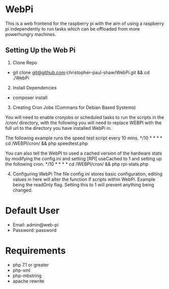 # WebPi
This is a web frontend for the raspberry pi with the aim of using a raspberry pi independently to run tasks which can be offloaded from more powerhungry machines.

## Setting Up the Web Pi
1. Clone Repo
- git clone git@github.com:christopher-paul-shaw/WebPi.git && cd ./WebPi
2. Install Dependencies
- composer install
3. Creating Cron Jobs (Commans for Debian Based Systems)

You will need to enable cronjobs or scheduled tasks to run the scripts in the /cron/ directory, with the following you will need to replace WEBPI with the full url to the directory you have installed WebPi in.

The following example runs the speed test script every 10 mins.
*/10 * * * * cd /WEBPI/cron/ && php speedtest.php

You can also tell the WebPI to used a cached version of the hardware stats by modifying the config.ini and setting [RPI] useCached to 1 and setting up the following cron. 
*/10 * * * * cd /WEBPI/cron/ && php rpi-stats.php

4. Configuring WebPi
The file config.ini stores basic configuration, editing values in here will alter the function if scripts within WebPi.
Example being the readOnly flag. Setting this to 1 will prevent anything being changed.

# Default User
- Email: admin@web-pi
- Password: password

# Requirements
- php 7.1 or greater
- php-xml
- php-mbstring
- apache rewrite
